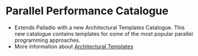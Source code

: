 # Parallel Performance Catalogue

- Extends Palladio with a new Architectural Templates Catalogue. This new catalogue contains templates for some of the most popular parallel programming approaches. 
- More information about [Architectural Templates](https://sdqweb.ipd.kit.edu/wiki/Architectural_Templates)
